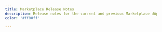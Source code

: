 ```yaml
---
title: Marketplace Release Notes
description: Release notes for the current and previous Marketplace dApp versions.
color: '#ff00ff'

---
```

